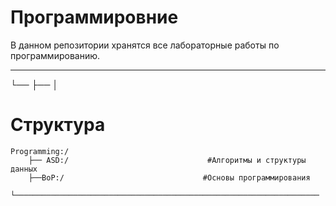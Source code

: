# Программировние
В данном репозитории хранятся все лабораторные работы по программированию.

---
└── ├── │
# Структура
	Programming:/
		├── ASD:/                               #Алгоритмы и структуры данных
		├──BoP:/                               #Основы программирования
		└────────────────────────────────────────────────────────────────────